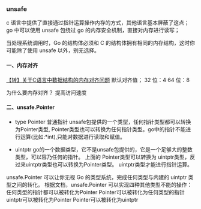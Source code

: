 ### unsafe
c 语言中提供了直接通过指针运算操作内存的方式，其他语言基本屏蔽了这点；
go 中可以使用 unsafe 包绕过 go 的内存安全机制，直接对内存进行读写；

当处理系统调用时，Go 的结构体必须和 C 的结构体拥有相同的内存结构，这时你可能除了使用 unsafe 以外，别无选择。

#### 一、内存对齐
[【转】关于C语言中数据结构的内存对齐问题](http://blog.chinaunix.net/uid-21457204-id-3061765.html)
默认对齐值；
	32 位：4
	64 位：8

为什么要内存对齐？
提高访问速度

#### 二、unsafe.Pointer
- type Pointer 
普通指针
unsafe包提供的一个类型，任何指针类型都可以转换为Pointer类型,
Pointer类型也可以转换为任何指针类型。go中的指针不能进行运算(比如:*int),只能对数据进行读取和赋值。

- uintptr 
go的一个数据类型，它不是unsafe包提供的，它是一个足够大的整数类型，可以容乃任何的指针。
上面的 Pointer类型可以转换为 uintptr类型，反过来uintptr类型也可以转换为Pointer类型。
uintptr类型才能进行指针运算。

unsafe.Pointer 可以让你无视 Go 的类型系统，完成任何类型与内建的 uintptr 类型之间的转化。
根据文档，unsafe.Pointer 可以实现四种其他类型不能的操作：
  任何类型的指针都可以被转化为Pointer
  Pointer可以被转化为任何类型的指针
  uintptr可以被转化为Pointer
  Pointer可以被转化为uintptr